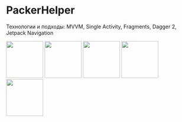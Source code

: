 # PackerHelper

Технологии и подходы: MVVM, Single Activity, Fragments, Dagger 2, Jetpack Navigation

<p float="left">
  <img src="https://github.com/GoogelFist/PackerHelper/assets/70906817/e7955f0d-9e24-40ed-9ee1-b7cb15f7a709" width="100" />
  <img src="https://github.com/GoogelFist/PackerHelper/assets/70906817/90b657b1-d474-4837-a462-814a18dde4a3" width="100" />
  <img src="https://github.com/GoogelFist/PackerHelper/assets/70906817/0882abdb-bdae-495e-875c-f1e11444e03f" width="100" />
  <img src="https://github.com/GoogelFist/PackerHelper/assets/70906817/6063058c-9140-4c64-9bb4-6f3182802542" width="100" />
  <img src="https://github.com/GoogelFist/PackerHelper/assets/70906817/01b94400-0eea-4135-b243-30272ef40a3c" width="100" />
</p>
